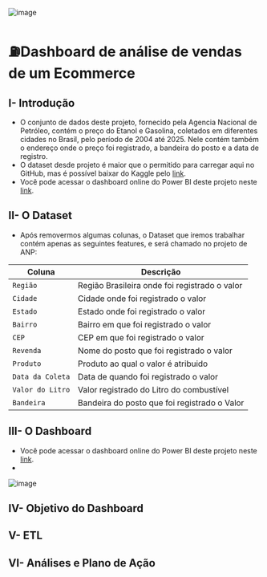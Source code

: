![image](https://github.com/user-attachments/assets/fb52edf3-b0fd-4287-9241-988c74ae2e0c)




# ⛽Dashboard de análise de vendas de um Ecommerce

## I- Introdução
- O conjunto de dados deste projeto, fornecido pela Agencia Nacional de Petróleo, contém o preço do Etanol e Gasolina, coletados em diferentes cidades no Brasil, pelo período de 2004 até 2025. Nele contém também o endereço onde o preço foi registrado, a bandeira do posto e a data de registro.
- O dataset desde projeto é maior que o permitido para carregar aqui no GitHub, mas é possível baixar do Kaggle pelo [link](https://www.kaggle.com/datasets/paulogladson/anp-combustveis).
- Você pode acessar o dashboard online do Power BI deste projeto neste [link](https://app.powerbi.com/view?r=eyJrIjoiZGY0YTAzMzctZmVhYi00NDFkLTkzYWYtMTgwZDcxMzE2ZGM3IiwidCI6IjRmZDUyYzZkLTcwMDctNDc1NS04NWZhLTI1Zjg2ZTcxYWVjNyJ9).

## II- O Dataset
- Após removermos algumas colunas, o Dataset que iremos trabalhar contém apenas as seguintes features, e será chamado no projeto de ANP:

| Coluna          | Descrição                                                  
|-|-|
| `Região`    	  | Região Brasileira onde foi registrado o valor                           
| `Cidade`        | Cidade onde foi registrado o valor                                                    
| `Estado` | Estado onde foi registrado o valor                                                  
| `Bairro`       | Bairro em que foi registrado o valor  
| `CEP`       | CEP em que foi registrado o valor  
| `Revenda`       | Nome do posto que foi registrado o valor  
| `Produto`       | Produto ao qual o valor é atribuido  
| `Data da Coleta`       | Data de quando foi registrado o valor  
| `Valor do Litro`       | Valor registrado do Litro do combustível  
| `Bandeira`       | Bandeira do posto que foi registrado o Valor 



## III- O Dashboard
- Você pode acessar o dashboard online do Power BI deste projeto neste [link](https://app.powerbi.com/view?r=eyJrIjoiZGY0YTAzMzctZmVhYi00NDFkLTkzYWYtMTgwZDcxMzE2ZGM3IiwidCI6IjRmZDUyYzZkLTcwMDctNDc1NS04NWZhLTI1Zjg2ZTcxYWVjNyJ9).
- 
![image](https://github.com/user-attachments/assets/20d4fa3f-2a06-494d-b181-34a51ac2b9ae)



## IV- Objetivo do Dashboard



## V- ETL



## VI- Análises e Plano de Ação










